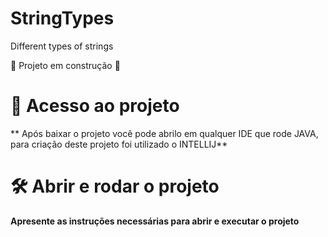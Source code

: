 # StringTypes
Different types of strings

:construction:  Projeto em construção  :construction:

# 📁 Acesso ao projeto

** Após baixar o projeto você pode abrilo em qualquer IDE que rode JAVA, para criação deste projeto foi utilizado o INTELLIJ**

# 🛠️ Abrir e rodar o projeto

**Apresente as instruções necessárias para abrir e executar o projeto**
